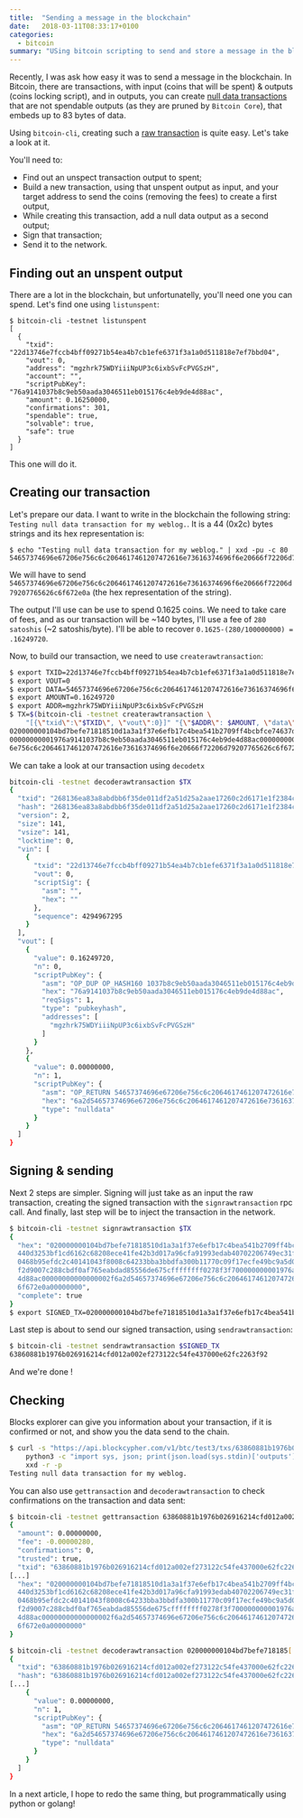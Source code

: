 ```yaml
---
title:  "Sending a message in the blockchain"
date:   2018-03-11T08:33:17+0100
categories:
  - bitcoin
summary: "USing bitcoin scripting to send and store a message in the blockchain"
---
```


Recently, I was ask how easy it was to send a message in the blockchain. In Bitcoin, there are transactions, with input (coins that will be spent) & outputs (coins locking script), and in outputs, you can create [null data transactions][null-data-transaction] that are not spendable outputs (as they are pruned by `Bitcoin Core`), that embeds up to 83 bytes of data.

Using `bitcoin-cli`, creating such a [raw transaction][raw-transaction] is quite easy. Let's take a look at it.

You'll need to:

  * Find out an unspect transaction output to spent;
  * Build a new transaction, using that unspent output as input, and your target address to send the coins (removing the fees) to create a first output,
  * While creating this transaction, add a null data output as a second output;
  * Sign that transaction;
  * Send it to the network.

## Finding out an unspent output

There are a lot in the blockchain, but unfortunatelly, you'll need one you can spend. Let's find one using `listunspent`:

```shell
$ bitcoin-cli -testnet listunspent
[
  {
    "txid": "22d13746e7fccb4bff09271b54ea4b7cb1efe6371f3a1a0d511818e7ef7bbd04",
    "vout": 0,
    "address": "mgzhrk75WDYiiiNpUP3c6ixbSvFcPVGSzH",
    "account": "",
    "scriptPubKey": "76a9141037b8c9eb50aada3046511eb015176c4eb9de4d88ac",
    "amount": 0.16250000,
    "confirmations": 301,
    "spendable": true,
    "solvable": true,
    "safe": true
  }
]
```

This one will do it.

## Creating our transaction

Let's prepare our data. I want to write in the blockchain the following string: `Testing null data transaction for my weblog.`. It is a 44 (0x2c) bytes strings and its hex representation is:

```shell
$ echo "Testing null data transaction for my weblog." | xxd -pu -c 80
54657374696e67206e756c6c2064617461207472616e73616374696f6e20666f72206d79207765626c6f672e0a
```

We will have to send `54657374696e67206e756c6c2064617461207472616e73616374696f6e20666f72206d79207765626c6f672e0a` (the hex representation of the string).

The output I'll use can be use to spend 0.1625 coins. We need to take care of fees, and as our transaction will be ~140 bytes, I'll use a fee of `280 satoshis` (~2 satoshis/byte). I'll be able to recover `0.1625-(280/100000000) = .16249720`.

Now, to build our transaction, we need to use `createrawtransaction`:

```sh
$ export TXID=22d13746e7fccb4bff09271b54ea4b7cb1efe6371f3a1a0d511818e7ef7bbd04
$ export VOUT=0
$ export DATA=54657374696e67206e756c6c2064617461207472616e73616374696f6e20666f72206d79207765626c6f672e0a
$ export AMOUNT=0.16249720
$ export ADDR=mgzhrk75WDYiiiNpUP3c6ixbSvFcPVGSzH
$ TX=$(bitcoin-cli -testnet createrawtransaction \
    "[{\"txid\":\"$TXID\", \"vout\":0}]" "{\"$ADDR\": $AMOUNT, \"data\": \"$DATA\"}"); echo $TX
020000000104bd7befe71818510d1a3a1f37e6efb17c4bea541b2709ff4bcbfce74637d1220000000000ffffffff0278f3f7
00000000001976a9141037b8c9eb50aada3046511eb015176c4eb9de4d88ac00000000000000002f6a2d54657374696e6720
6e756c6c2064617461207472616e73616374696f6e20666f72206d79207765626c6f672e0a00000000
```

We can take a look at our transaction using `decodetx`

```sh
bitcoin-cli -testnet decoderawtransaction $TX
{
  "txid": "268136ea83a8abdbb6f35de011df2a51d25a2aae17260c2d6171e1f2384c478c",
  "hash": "268136ea83a8abdbb6f35de011df2a51d25a2aae17260c2d6171e1f2384c478c",
  "version": 2,
  "size": 141,
  "vsize": 141,
  "locktime": 0,
  "vin": [
    {
      "txid": "22d13746e7fccb4bff09271b54ea4b7cb1efe6371f3a1a0d511818e7ef7bbd04",
      "vout": 0,
      "scriptSig": {
        "asm": "",
        "hex": ""
      },
      "sequence": 4294967295
    }
  ],
  "vout": [
    {
      "value": 0.16249720,
      "n": 0,
      "scriptPubKey": {
        "asm": "OP_DUP OP_HASH160 1037b8c9eb50aada3046511eb015176c4eb9de4d OP_EQUALVERIFY OP_CHECKSIG",
        "hex": "76a9141037b8c9eb50aada3046511eb015176c4eb9de4d88ac",
        "reqSigs": 1,
        "type": "pubkeyhash",
        "addresses": [
          "mgzhrk75WDYiiiNpUP3c6ixbSvFcPVGSzH"
        ]
      }
    },
    {
      "value": 0.00000000,
      "n": 1,
      "scriptPubKey": {
        "asm": "OP_RETURN 54657374696e67206e756c6c2064617461207472616e73616374696f6e20666f72206d79207765626c6f672e0a",
        "hex": "6a2d54657374696e67206e756c6c2064617461207472616e73616374696f6e20666f72206d79207765626c6f672e0a",
        "type": "nulldata"
      }
    }
  ]
}
```

## Signing & sending

Next 2 steps are simpler. Signing will just take as an input the raw transaction, creating the signed transaction with the `signrawtransaction` rpc call. And finally, last step will be to inject the transaction in the network.

```sh
$ bitcoin-cli -testnet signrawtransaction $TX
{
  "hex": "020000000104bd7befe71818510d1a3a1f37e6efb17c4bea541b2709ff4bcbfce74637d122000000008a47304402201a8c3589
  440d3253bf1cd6162c68208ece41fe42b3d017a96cfa91993edab40702206749ec31f903247574f38772c79c8d0e99b4299912b958ac70
  0468b95efdc2c40141043f8008c64233bba3bbdfa300b11770c09f17ecfe49bc9a5d0260963136a7a0a9c28d7744a20008c026ce41825a
  f2d9007c288cbdf0af765eabdad85556de675cffffffff0278f3f700000000001976a9141037b8c9eb50aada3046511eb015176c4eb9de
  4d88ac00000000000000002f6a2d54657374696e67206e756c6c2064617461207472616e73616374696f6e20666f72206d79207765626c
  6f672e0a00000000",
  "complete": true
}
$ export SIGNED_TX=020000000104bd7befe71818510d1a3a1f37e6efb17c4bea541b2709ff4bcb[...]
```

Last step is about to send our signed transaction, using `sendrawtransaction`:

```sh
$ bitcoin-cli -testnet sendrawtransaction $SIGNED_TX
63860881b1976b026916214cfd012a002ef273122c54fe437000e62fc2263f92
```

And we're done !

## Checking

Blocks explorer can give you information about your transaction, if it is confirmed or not, and show you the data send to the chain.

```sh
$ curl -s "https://api.blockcypher.com/v1/btc/test3/txs/63860881b1976b026916214cfd012a002ef273122c54fe437000e62fc2263f92?limit=50&includeHex=true" | \
    python3 -c "import sys, json; print(json.load(sys.stdin)['outputs'][1]['data_hex'])" | \
    xxd -r -p
Testing null data transaction for my weblog.
```

You can also use `gettransaction` and `decoderawtransaction` to check confirmations on the transaction and data sent:

```sh
$ bitcoin-cli -testnet gettransaction 63860881b1976b026916214cfd012a002ef273122c54fe437000e62fc2263f92
{
  "amount": 0.00000000,
  "fee": -0.00000280,
  "confirmations": 0,
  "trusted": true,
  "txid": "63860881b1976b026916214cfd012a002ef273122c54fe437000e62fc2263f92",
[...]
  "hex": "020000000104bd7befe71818510d1a3a1f37e6efb17c4bea541b2709ff4bcbfce74637d122000000008a47304402201a8c3589
  440d3253bf1cd6162c68208ece41fe42b3d017a96cfa91993edab40702206749ec31f903247574f38772c79c8d0e99b4299912b958ac70
  0468b95efdc2c40141043f8008c64233bba3bbdfa300b11770c09f17ecfe49bc9a5d0260963136a7a0a9c28d7744a20008c026ce41825a
  f2d9007c288cbdf0af765eabdad85556de675cffffffff0278f3f700000000001976a9141037b8c9eb50aada3046511eb015176c4eb9de
  4d88ac00000000000000002f6a2d54657374696e67206e756c6c2064617461207472616e73616374696f6e20666f72206d79207765626c
  6f672e0a00000000"
}

$ bitcoin-cli -testnet decoderawtransaction 020000000104bd7befe718185[...]f672e0a00000000
{
  "txid": "63860881b1976b026916214cfd012a002ef273122c54fe437000e62fc2263f92",
  "hash": "63860881b1976b026916214cfd012a002ef273122c54fe437000e62fc2263f92",
[...]
    {
      "value": 0.00000000,
      "n": 1,
      "scriptPubKey": {
        "asm": "OP_RETURN 54657374696e67206e756c6c2064617461207472616e73616374696f6e20666f72206d79207765626c6f672e0a",
        "hex": "6a2d54657374696e67206e756c6c2064617461207472616e73616374696f6e20666f72206d79207765626c6f672e0a",
        "type": "nulldata"
      }
    }
  ]
}
```

In a next article, I hope to redo the same thing, but programmatically using python or golang!

[raw-transaction]: https://en.bitcoin.it/wiki/Raw_Transactions
[null-data-transaction]: https://bitcoin.org/en/developer-guide#term-null-data
[push-opcode]: https://en.bitcoin.it/wiki/Script#Constants
